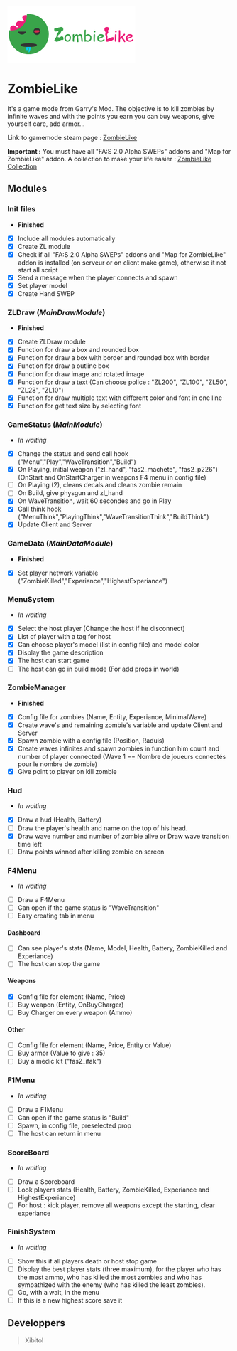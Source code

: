 ![ZombieLike logo with text](https://github.com/Xibitol/ZombieLike/blob/master/Logo/logo.png?raw=true)

# ZombieLike
It's a game mode from Garry's Mod. The objective is to kill zombies by infinite waves and with the points you earn you can buy weapons, give yourself care, add armor...

Link to gamemode steam page : [ZombieLike]()

**Important :** You must have all "FA:S 2.0 Alpha SWEPs" addons and "Map for ZombieLike" addon. A collection to make your life easier : [ZombieLike Collection](https://steamcommunity.com/sharedfiles/filedetails/?id=2119249878)

## Modules
### Init files
- **Finished**
- [x] Include all modules automatically
- [x] Create ZL module
- [x] Check if all "FA:S 2.0 Alpha SWEPs" addons and "Map for ZombieLike" addon is installed (on serveur or on client make game), otherwise it not start all script
- [x] Send a message when the player connects and spawn
- [x] Set player model
- [x] Create Hand SWEP

### ZLDraw (_MainDrawModule_)
- **Finished**
- [x] Create ZLDraw module
- [x] Function for draw a box and rounded box
- [x] Function for draw a box with border and rounded box with border
- [x] Function for draw a outline box
- [x] Function for draw image and rotated image
- [x] Function for draw a text (Can choose police : "ZL200", "ZL100", "ZL50", "ZL28", "ZL10")
- [x] Function for draw multiple text with different color and font in one line
- [x] Function for get text size by selecting font

### GameStatus (_MainModule_)
- _In waiting_
- [x] Change the status and send call hook ("Menu","Play","WaveTransition","Build")
- [x] On Playing, initial weapon ("zl_hand", "fas2_machete", "fas2_p226") (OnStart and OnStartCharger in weapons F4 menu in config file)
- [ ] On Playing (2), cleans decals and cleans zombie remain
- [ ] On Build, give physgun and zl_hand
- [x] On WaveTransition, wait 60 secondes and go in Play
- [x] Call think hook ("MenuThink","PlayingThink","WaveTransitionThink","BuildThink")
- [x] Update Client and Server

### GameData (_MainDataModule_)
- **Finished**
- [x] Set player network variable ("ZombieKilled","Experiance","HighestExperiance")

### MenuSystem
- _In waiting_
- [x] Select the host player (Change the host if he disconnect)
- [x] List of player with a tag for host
- [x] Can choose player's model (list in config file) and model color
- [x] Display the game description
- [x] The host can start game
- [ ] The host can go in build mode (For add props in world)

### ZombieManager
- **Finished**
- [x] Config file for zombies (Name, Entity, Experiance, MinimalWave)
- [x] Create wave's and remaining zombie's variable and update Client and Server
- [x] Spawn zombie with a config file (Position, Raduis)
- [x] Create waves infinites and spawn zombies in function him count and number of player connected (Wave 1 == Nombre de joueurs connectés pour le nombre de zombie)
- [x] Give point to player on kill zombie

### Hud
- _In waiting_
- [x] Draw a hud (Health, Battery)
- [ ] Draw the player's health and name on the top of his head.
- [x] Draw wave number and number of zombie alive or Draw wave transition time left
- [ ] Draw points winned after killing zombie on screen

### F4Menu
- _In waiting_
- [ ] Draw a F4Menu
- [ ] Can open if the game status is "WaveTransition"
- [ ] Easy creating tab in menu
#### Dashboard
- [ ] Can see player's stats (Name, Model, Health, Battery, ZombieKilled and Experiance)
- [ ] The host can stop the game
#### Weapons
- [x] Config file for element (Name, Price)
- [ ] Buy weapon (Entity, OnBuyCharger)
- [ ] Buy Charger on every weapon (Ammo)
#### Other
- [ ] Config file for element (Name, Price, Entity or Value)
- [ ] Buy armor (Value to give : 35)
- [ ] Buy a medic kit ("fas2_ifak")

### F1Menu
- _In waiting_
- [ ] Draw a F1Menu
- [ ] Can open if the game status is "Build"
- [ ] Spawn, in config file, preselected prop
- [ ] The host can return in menu

### ScoreBoard
- _In waiting_
- [ ] Draw a Scoreboard
- [ ] Look players stats (Health, Battery, ZombieKilled, Experiance and HighestExperiance)
- [ ] For host : kick player, remove all weapons except the starting, clear experiance

### FinishSystem
- _In waiting_
- [ ] Show this if all players death or host stop game
- [ ] Display the best player stats (three maximum), for the player who has the most ammo, who has killed the most zombies and who has sympathized with the enemy (who has killed the least zombies).
- [ ] Go, with a wait, in the menu
- [ ] If this is a new highest score save it

## Developpers
> Xibitol

